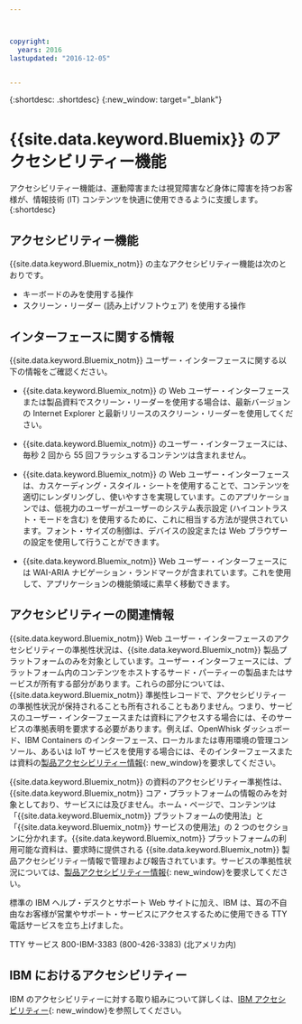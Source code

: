 ```yaml
---



copyright:
  years: 2016
lastupdated: "2016-12-05"


---
```


{:shortdesc: .shortdesc}
{:new_window: target="_blank"}

# {{site.data.keyword.Bluemix}} のアクセシビリティー機能

アクセシビリティー機能は、運動障害または視覚障害など身体に障害を持つお客様が、情報技術 (IT) コンテンツを快適に使用できるように支援します。
{:shortdesc}

## アクセシビリティー機能

<!-- Describe any accessibility features that your product offers (even if the product does not meet ALL of the requirements). You can  document positive workarounds. One example of a positive workaround is during an installation, where the product's graphical user interface is not compliant, the user can use the silent installation method to complete the installation by using a console command.

Do not itemize every checkpoint that the product meets because many of the checkpoint requirements are internal requirements.

Use the following introductory sentence and list for this section.  If your product does not support a feature in the list, remove that list item. Add features to the list that are supported by your product. -->

{{site.data.keyword.Bluemix_notm}} の主なアクセシビリティー機能は次のとおりです。

* キーボードのみを使用する操作
* スクリーン・リーダー (読み上げソフトウェア) を使用する操作

<!-- The following official statement can only be used IF we are fully compliant

{{site.data.keyword.Bluemix_notm}} uses the latest W3C Standard, [WAI-ARIA 1.0](http://www.w3.org/TR/wai-aria/){: new_window} to ensure compliance to [US Section 508](https://www.access-board.gov/guidelines-and-standards/communications-and-it/about-the-section-508-standards/section-508-standards){: new_window} and [Web Content Accessibility Guidelines (WCAG) 2.0](http://www.w3.org/TR/WCAG20/){: new_window}. To take advantage of accessibility features, use the latest release of your screen reader in combination with the latest Internet Explorer web browser that is supported by this product.

The {{site.data.keyword.Bluemix_notm}} online product documentation and the {{site.data.keyword.Bluemix_notm}} user interface framework is enabled for accessibility.

-->

<!-- ## Keyboard navigation

Document unique keyboard accessibility features.  This includes keyboard shortcut keys that are unique to your
application. Document all keyboard navigation that does not follow documented system conventions.

If the software uses standard system keyboard shortcuts for navigation, they do not have to be documented.  For a list of  standard keyboard shortcuts for your operating system, see the keyboard assistance information for that system. For example, the  following common system keyboard shortcuts do not have to be documented:

- To traverse to the next interactive control in the tab index, press the Tab key.
- To expand or collapse a tree node, press the Right Arrow key or the Left Arrow key.
- To traverse a tree node, press the Up Arrow key or the Down Arrow key.
- To scroll all the way up or down a page, press the Home key or the End key.
- To print the current page or active frame, press the Ctrl+P keys.

When the documentation provides instructions for completing tasks using the mouse, include the instructions for doing those tasks using the keyboard if the keyboard instructions are unique.

Table 1. Keyboard shortcuts in {{site.data.keyword.Bluemix_notm}}

Modify the following table for your product; if your product uses no unique keyboard shortcuts, remove the table and introductory sentence.

| **Action** | **Shortcut for Internet Explorer** |  **Shortcut for Firefox** |
|------------|-----------------------------------|----------------------------|
|Example: Move to the Contents View frame  | Alt+C, then press Enter and Shift+F6 | Shift+Alt+C and Shift+F6   |

-->


## インターフェースに関する情報

<!-- Include details about user preferences, any unique or difficult-to-accomplish tasks, any known workarounds, or information about using assistive technologies that might be useful to a user with disabilities.

If you can, tell users how to perform basic accessibility tasks such as the ones in the following list:
- Adjust the volume
- Replace sounds with text
- Change fonts (if not done through the operating system)
- Disable animation
- Customize the response times for timed actions
- Use a screen reader with your product
- Use speech recognition software with your product
- Enable high contrast or large fonts (if not done through the operating system)
 -->

{{site.data.keyword.Bluemix_notm}} ユーザー・インターフェースに関する以下の情報をご確認ください。

* {{site.data.keyword.Bluemix_notm}} の Web ユーザー・インターフェースまたは製品資料でスクリーン・リーダーを使用する場合は、最新バージョンの Internet Explorer と最新リリースのスクリーン・リーダーを使用してください。

<!-- If your product excludes flashing or blinking text, objects, or other elements that have a flash or blink frequency
greater than 2 Hz and lower than 55 Hz, include the following sentence. -->

* {{site.data.keyword.Bluemix_notm}} のユーザー・インターフェースには、毎秒 2 回から 55 回フラッシュするコンテンツは含まれません。

<!-- If your web applications rely on cascading style sheets, include the following paragraph. Because the IBM Knowledge Center  infrastructure requires CSS (even though the topics in your product documentation does not require CSS),  the documentation essentially requires CSS. -->

* {{site.data.keyword.Bluemix_notm}} の Web ユーザー・インターフェースは、カスケーディング・スタイル・シートを使用することで、コンテンツを適切にレンダリングし、使いやすさを実現しています。このアプリケーションでは、低視力のユーザーがユーザーのシステム表示設定 (ハイコントラスト・モードを含む) を使用するために、これに相当する方法が提供されています。フォント・サイズの制御は、デバイスの設定または Web ブラウザーの設定を使用して行うことができます。

<!-- If your web applications do NOT rely on cascading style sheets, include the following paragraph.  Because the IBM Knowledge Center infrastructure requires CSS (even though your product documentation does not require CSS), if the documentation is displayed by using IBM Knowledge Center, the documentation essentially requires CSS. "The {{site.data.keyword.Bluemix_notm}} web user interface does not rely on cascading style sheets to render content properly and to provide a usable experience. However, the product documentation does rely on cascading style sheets. IBM Knowledge Center provides an equivalent way for low-vision users to use a user’s system display settings, including high-contrast mode. You can control font size by using the device or browser settings."-->

<!-- Add the following statement if your product has a user interface that is viewed on a web browser. -->

* {{site.data.keyword.Bluemix_notm}} Web ユーザー・インターフェースには WAI-ARIA ナビゲーション・ランドマークが含まれています。これを使用して、アプリケーションの機能領域に素早く移動できます。

<!-- ## Mobile applications

Describe accessibility features that your product offers for mobile applications:
- Describe any keyboard shortcuts that are not documented in IOS.  Also, describe shortcut keys that are in imbedded user assistance.

- Describe the order of navigation (especially those that run on a larger format like an iPad). A larger format can make using a keyboard difficult to get to items in the focus area. For example, for a mailbox, you might need to document the recommended sequence of keystrokes to get to a place in the UI (like getting to the first item in the third column, in a 3-colum display).

- Describe extensively used hints. Some users do not always enable hints. When hints are well documented, it can be helpful to the user so they can understand the mobile application better.

- Describe any accessibility-related options, for example, font size, color, or contrast. For example, if your mobile application implements the ability to use large fonts, document that feature. You might also need to describe which portions of the application react to a change in the option and which do not. If your application supports the operating system settings for font, size, and contrast, you do not need to document that fact. However, document changes to system settings (for example, if your mobile application uses a unique skin).

- Describe unique gestures: Use the following statement if your product uses standard operating system gesture navigation. If your product does not use standard gestures, omit the following sentence.

This product uses standard gestures.

If your mobile application has custom gestures, describe the gesture and the how to make it accessible. Document gestures where actions are assigned to a screen element (icons). Describe gestures that allow the user to interface with a page.  For example, if a page has a widget, describe the gesture with which the user can interface with the page. Use the following introductory sentence and list:

{{site.data.keyword.Bluemix_notm}} uses the following unique gestures

- item 1
- item 2

 Describe spatial orientation features. Spatial orientation can be very useful in a touch screen (for example, list on the left, content on the right, menu bar on the top, and a user decides to explore the screen). Document a spatial orientation feature if it’s a significant  feature or departure from the standard. For a user interface, describe the layout of the interface for the individual who can’t see it to know how things are oriented. Use correct wording like “You set the navigation in the area on the right side.” -->

## アクセシビリティーの関連情報

{{site.data.keyword.Bluemix_notm}} Web ユーザー・インターフェースのアクセシビリティーの準拠性状況は、{{site.data.keyword.Bluemix_notm}} 製品プラットフォームのみを対象としています。ユーザー・インターフェースには、プラットフォーム内のコンテンツをホストするサード・パーティーの製品またはサービスが所有する部分があります。これらの部分については、{{site.data.keyword.Bluemix_notm}} 準拠性レコードで、アクセシビリティーの準拠性状況が保持されることも所有されることもありません。つまり、サービスのユーザー・インターフェースまたは資料にアクセスする場合には、そのサービスの準拠表明を要求する必要があります。例えば、OpenWhisk ダッシュボード、IBM Containers のインターフェース、ローカルまたは専用環境の管理コンソール、あるいは IoT サービスを使用する場合には、そのインターフェースまたは資料の[製品アクセシビリティー情報](http://www-03.ibm.com/able/product_accessibility/index.html){: new_window}を要求してください。

{{site.data.keyword.Bluemix_notm}} の資料のアクセシビリティー準拠性は、{{site.data.keyword.Bluemix_notm}} コア・プラットフォームの情報のみを対象としており、サービスには及びません。ホーム・ページで、コンテンツは「{{site.data.keyword.Bluemix_notm}} プラットフォームの使用法」と「{{site.data.keyword.Bluemix_notm}} サービスの使用法」の 2 つのセクションに分かれます。{{site.data.keyword.Bluemix_notm}} プラットフォームの利用可能な資料は、要求時に提供される {{site.data.keyword.Bluemix_notm}} 製品アクセシビリティー情報で管理および報告されています。サービスの準拠性状況については、[製品アクセシビリティー情報](http://www-03.ibm.com/able/product_accessibility/index.html){: new_window}を要求してください。

標準の IBM ヘルプ・デスクとサポート Web サイトに加え、IBM は、耳の不自由なお客様が営業やサポート・サービスにアクセスするために使用できる TTY 電話サービスを立ち上げました。

TTY サービス
800-IBM-3383 (800-426-3383)
(北アメリカ内)

## IBM におけるアクセシビリティー

IBM のアクセシビリティーに対する取り組みについて詳しくは、[IBM アクセシビリティー](www.ibm.com/able){: new_window}を参照してください。


<!-- Add related links (at the bottom of this topic) to product documentation or online help that describes interface information (hardware or software) that pertains to the product accessibility features or functions.  For example, interface information might include wording similar to the following samples (these are excerpts from announcement letters):
- If PDF files are included, the files have limited accessibility support. With PDF documentation, you can use optional font enlargement, high-contrast display settings, and can navigate by keyboard alone.
- This product does not have audio features in its interface.
- When an applet, plug-in, or other application is required, it provides a link to one that is directly accessible, or provides alternate content for those that are not directly accessible.
- You can use supported screen readers with the user interface.
- Product_name has the following accessibility characteristics: <list of characteristics follows>
- The product_name online product documentation is available in IBM Knowledge Center, which is viewable from a standard web browser.

# rellinks
## general
*

-->
